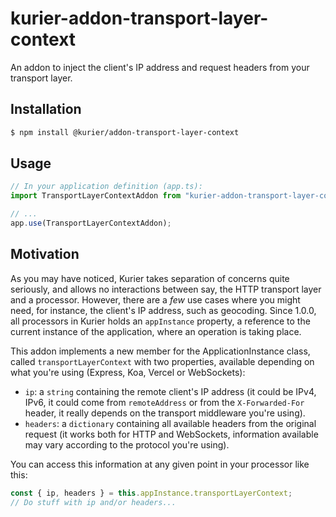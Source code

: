 # kurier-addon-transport-layer-context

An addon to inject the client's IP address and request headers from your transport layer.

## Installation

```bash
$ npm install @kurier/addon-transport-layer-context
```

## Usage

```ts
// In your application definition (app.ts):
import TransportLayerContextAddon from "kurier-addon-transport-layer-context";

// ...
app.use(TransportLayerContextAddon);
```

## Motivation

As you may have noticed, Kurier takes separation of concerns quite seriously, and allows no interactions between say, the HTTP transport layer and a processor. However, there are a _few_ use cases where you might need, for instance, the client's IP address, such as geocoding. Since 1.0.0, all processors in Kurier holds an `appInstance` property, a reference to the current instance of the application, where an operation is taking place.

This addon implements a new member for the ApplicationInstance class, called `transportLayerContext` with two properties, available depending on what you're using (Express, Koa, Vercel or WebSockets):

- `ip`: a `string` containing the remote client's IP address (it could be IPv4, IPv6, it could come from `remoteAddress` or from the `X-Forwarded-For` header, it really depends on the transport middleware you're using).
- `headers`: a `dictionary` containing all available headers from the original request (it works both for HTTP and WebSockets, information available may vary according to the protocol you're using).

You can access this information at any given point in your processor like this:

```ts
const { ip, headers } = this.appInstance.transportLayerContext;
// Do stuff with ip and/or headers...
```
